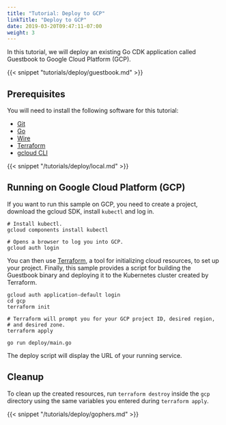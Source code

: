 ```yaml
---
title: "Tutorial: Deploy to GCP"
linkTitle: "Deploy to GCP"
date: 2019-03-20T09:47:11-07:00
weight: 3
---
```


In this tutorial, we will deploy an existing Go CDK application called
Guestbook to Google Cloud Platform (GCP).

<!--more-->

{{< snippet "tutorials/deploy/guestbook.md" >}}

## Prerequisites

You will need to install the following software for this tutorial:

-   [Git](https://git-scm.com/)
-   [Go](https://golang.org/doc/install)
-   [Wire](https://github.com/google/wire/blob/master/README.md#installing)
-   [Terraform](https://www.terraform.io/intro/getting-started/install.html)
-   [gcloud CLI](https://cloud.google.com/sdk/downloads)

{{< snippet "/tutorials/deploy/local.md" >}}

## Running on Google Cloud Platform (GCP)

If you want to run this sample on GCP, you need to create a project, download
the gcloud SDK, install `kubectl` and log in.

```shell
# Install kubectl.
gcloud components install kubectl

# Opens a browser to log you into GCP.
gcloud auth login
```

You can then use [Terraform][], a tool for initializing cloud resources, to
set up your project. Finally, this sample provides a script for building the
Guestbook binary and deploying it to the Kubernetes cluster created by
Terraform.

```shell
gcloud auth application-default login
cd gcp
terraform init

# Terraform will prompt you for your GCP project ID, desired region,
# and desired zone.
terraform apply

go run deploy/main.go
```

The deploy script will display the URL of your running service.

[Terraform]: https://www.terraform.io/

## Cleanup

To clean up the created resources, run `terraform destroy` inside the `gcp`
directory using the same variables you entered during `terraform apply`.

{{< snippet "/tutorials/deploy/gophers.md" >}}
